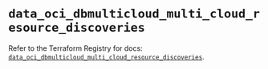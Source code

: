 # `data_oci_dbmulticloud_multi_cloud_resource_discoveries`

Refer to the Terraform Registry for docs: [`data_oci_dbmulticloud_multi_cloud_resource_discoveries`](https://registry.terraform.io/providers/oracle/oci/7.19.0/docs/data-sources/dbmulticloud_multi_cloud_resource_discoveries).
